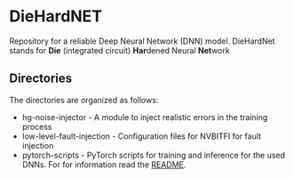 # DieHardNET

Repository for a reliable Deep Neural Network (DNN) model. DieHardNet stands for 
**Die** (integrated circuit) **Har**dened Neural **Net**work

[comment]: <> (TODO: Replace by two images from john mcclane one 
classified with DieHardNet and other with an error
 l![Die hard photo]&#40;/diehard.jpg&#41;)

## Directories

The directories are organized as follows:

* hg-noise-injector - A module to inject realistic errors in the training process
* low-level-fault-injection - Configuration files for NVBITFI for fault injection
* pytorch-scripts - PyTorch scripts for training and inference for the 
used DNNs. For for information read the [README](/pytorch_scripts/README.md).




